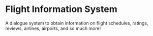 # Flight Information System

A dialogue system to obtain information on flight schedules, ratings, reviews, airlines, airports, and so much more!